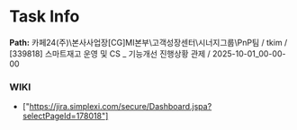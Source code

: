 # Task Info

**Path:** 카페24(주)\본사사업장\[CG]MI본부\고객성장센터\시너지그룹\PnP팀 / tkim / [339818] 스마트재고 운영 및 CS _ 기능개선 진행상황 관제 / 2025-10-01_00-00-00

### WIKI
- ["https://jira.simplexi.com/secure/Dashboard.jspa?selectPageId=178018"]

